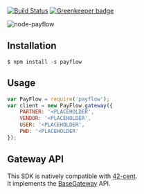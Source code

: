 [![Build Status](https://travis-ci.org/continuous-software/node-payflow.svg?branch=master)](https://travis-ci.org/continuous-software/node-payflow) [![Greenkeeper badge](https://badges.greenkeeper.io/continuous-software/node-payflow.svg)](https://greenkeeper.io/)

![node-payflow](http://i.imgbox.com/0KUdCy3t.png)

## Installation ##

    $ npm install -s payflow

## Usage

```javascript
var PayFlow = require('payflow');
var client = new PayFlow.gateway({
    PARTNER: '<PLACEHOLDER',
    VENDOR: '<PLACEHOLDER',
    USER: '<PLACEHOLDER',
    PWD: '<PLACEHOLDER'
});
```

## Gateway API

This SDK is natively compatible with [42-cent](https://github.com/continuous-software/42-cent).  
It implements the [BaseGateway](https://github.com/continuous-software/42-cent-base) API.
